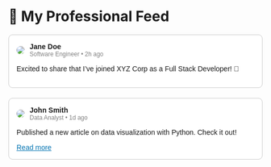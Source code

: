# 🚀 My Professional Feed

<!-- Feed Container -->
<div style="max-width: 600px; margin: auto; font-family: Arial, sans-serif;">

  <!-- Post 1 -->
  <div style="border: 1px solid #ccc; padding: 15px; border-radius: 8px; margin-bottom: 20px; background: #fff;">
    <div style="display: flex; align-items: center; margin-bottom: 10px;">
      <img src="https://via.placeholder.com/50" style="border-radius: 50%; margin-right: 10px;">
      <div>
        <strong>Jane Doe</strong><br>
        <span style="color: gray; font-size: 12px;">Software Engineer • 2h ago</span>
      </div>
    </div>
    <p>Excited to share that I’ve joined XYZ Corp as a Full Stack Developer! 🚀</p>
  </div>

  <!-- Post 2 -->
  <div style="border: 1px solid #ccc; padding: 15px; border-radius: 8px; margin-bottom: 20px; background: #fff;">
    <div style="display: flex; align-items: center; margin-bottom: 10px;">
      <img src="https://via.placeholder.com/50" style="border-radius: 50%; margin-right: 10px;">
      <div>
        <strong>John Smith</strong><br>
        <span style="color: gray; font-size: 12px;">Data Analyst • 1d ago</span>
      </div>
    </div>
    <p>Published a new article on data visualization with Python. Check it out!</p>
    <a href="https://example.com" style="color: #0073b1;">Read more</a>
  </div>

</div>
